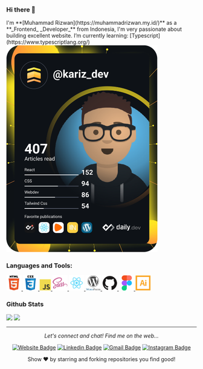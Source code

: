### Hi there 👋

<span>
I'm **[Muhammad Rizwan](https://muhammadrizwan.my.id/)** as a **_Frontend_ _Developer_** from Indonesia, I'm very passionate about building excellent website.
I’m currently learning: [Typescript](https://www.typescriptlang.org/)
</span>
<span>
<a href="https://app.daily.dev/DailyDevTips"><img src="https://github.com/kariz-dev/kariz-dev/blob/main/devcard.svg" width="400" alt="Muhammad Rizwan"/></a>
</span>

<h3 align="left">Languages and Tools:</h3>
<p align="left">
  <a href="https://www.w3.org/html/" target="_blank">
    <img src="https://raw.githubusercontent.com/devicons/devicon/master/icons/html5/html5-original-wordmark.svg" alt="html5" width="40" height="40"/>
  </a>
  <a href="https://www.w3schools.com/css/" target="_blank">
    <img src="https://raw.githubusercontent.com/devicons/devicon/master/icons/css3/css3-original-wordmark.svg" alt="css3" width="40" height="40"/>
  </a>
  <a href="https://developer.mozilla.org/en-US/docs/Web/JavaScript" target="_blank">
    <img src="https://raw.githubusercontent.com/devicons/devicon/master/icons/javascript/javascript-original.svg" alt="javascript" width="30" height="30"/>
  </a>
  <a href="https://sass-lang.com" target="_blank">
    <img src="https://raw.githubusercontent.com/devicons/devicon/master/icons/sass/sass-original.svg" alt="sass" width="40" height="40"/>
  </a> 
  <a href="https://reactjs.org/" target="_blank">
    <img src="https://raw.githubusercontent.com/github/explore/80688e429a7d4ef2fca1e82350fe8e3517d3494d/topics/react/react.png" alt="reactjs" width="40" height="40"/>
  </a>
  <a href="https://wordpress.com/" target="_blank">
    <img src="https://raw.githubusercontent.com/devicons/devicon/master/icons/wordpress/wordpress-original.svg" alt="Wordpress" width="40" height="40"/>
  </a>
  <a href="https://github.com/" target="_blank">
    <img src="https://raw.githubusercontent.com/devicons/devicon/master/icons/github/github-original.svg" alt="github" width="40" height="40"/> 
  </a>
  <a href="https://www.figma.com/" target="_blank">
    <img src="https://raw.githubusercontent.com/devicons/devicon/master/icons/figma/figma-original.svg" alt="figma" width="40" height="40"/> 
  </a>
  <a href="https://www.adobe.com/sea/products/illustrator.html/" target="_blank">
    <img src="https://raw.githubusercontent.com/devicons/devicon/master/icons/illustrator/illustrator-line.svg" alt="illustrator" width="40" height="40"/> 
  </a>
</p>


### Github Stats
<p>
  <img src="https://github-readme-stats.vercel.app/api?username=kariz-dev&count_private=true&show_icons=true&theme=tokyonight&line_height=33">
  <img src="https://github-readme-stats.vercel.app/api/top-langs/?username=kariz-dev&count_private=true&hide=html,scss,,ejs&theme=tokyonight&line_height=10">
</p>

---

<p align="center">
  <i>Let's connect and chat! Find me on the web...</i>
  <div align="center">
    
   [![Website Badge](https://img.shields.io/badge/-Website-47CCCC?style=flat&logo=Google-Chrome&logoColor=white)](https://muhammadrizwan.my.id/) 
   [![Linkedin Badge](https://img.shields.io/badge/-Linkedin-blue?style=flat-square&logo=Linkedin&logoColor=white)](https://www.linkedin.com/in/muhammadrizwan-my-id/) 
   [![Gmail Badge](https://img.shields.io/badge/-Email-c14438?style=flat-square&logo=Gmail&logoColor=white)](mailto:hello@muhammadrizwan.my.id)
   [![Instagram Badge](https://img.shields.io/badge/-Instagram-purple?style=flat&logo=instagram&logoColor=white)](https://www.instagram.com/kariz_dev/) 
  
  </div>
  
 
  
  <p align="center">
    Show ❤️ by starring and forking repositories you find good!
  </p>
</p>
